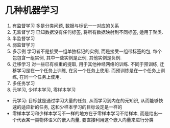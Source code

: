 # 几种机器学习

1. 有监督学习
多是分类问题, 数据与标记一一对应的关系
2. 无监督学习
已知数据没有任何标签, 将所有数据映射到不同标签, 适用于聚类.
3. 半监督学习
4. 弱监督学习
5. 多示例
学习者不是接受一组单独标记的实例, 而是接受一组带标签的包, 每个包包含一组实例, 其中一些实例是正例, 其他实例是负例.
6. 迁移学习
对一些已有权重的提取, 用于其他神经网络的训练. 不同于预训练, 迁移学习是在一个任务上训练, 在另一个任务上使用. 而预训练是在一个任务上训练, 在同一个任务上使用.
7. 多任务学习
8. 元学习, 少样本学习, 零样本学习
- 元学习: 目标就是通过学习大量的任务, 从而学习到内在的元知识, 从而能够快速的适应新的任务, 这和少样本学习的目标设定是一样的
- 零样本学习和少样本学习不一样的地方在于零样本学习不给样本, 而是给出一个代表某一类物体语义的嵌入向量, 要直接利用这个嵌入向量来进行分类